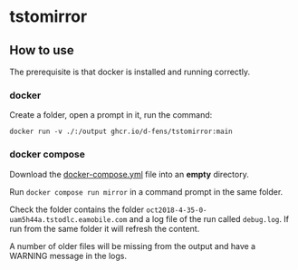 # tstomirror

## How to use

The prerequisite is that docker is installed and running correctly.

### docker

Create a folder, open a prompt in it, run the command: 

`docker run -v ./:/output ghcr.io/d-fens/tstomirror:main`

### docker compose

Download the [docker-compose.yml](https://raw.githubusercontent.com/d-fens/tstomirror/refs/heads/main/docker-compose.yml) file into an **empty** directory. 

Run `docker compose run mirror` in a command prompt in the same folder.

Check the folder contains the folder `oct2018-4-35-0-uam5h44a.tstodlc.eamobile.com` and a log file of the run called `debug.log`. If run from the same folder it will refresh the content.

A number of older files will be missing from the output and have a WARNING message in the logs.
